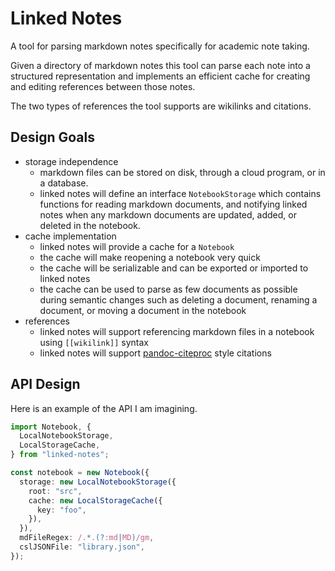 # Linked Notes

A tool for parsing markdown notes specifically for academic note taking.

Given a directory of markdown notes this tool can parse each note into a structured representation and implements an efficient cache for creating and editing references between those notes.

The two types of references the tool supports are wikilinks and citations.

## Design Goals

- storage independence
  - markdown files can be stored on disk, through a cloud program, or in a database.
  - linked notes will define an interface `NotebookStorage` which contains functions for reading markdown documents, and notifying linked notes when any markdown documents are updated, added, or deleted in the notebook.
- cache implementation
  - linked notes will provide a cache for a `Notebook`
  - the cache will make reopening a notebook very quick
  - the cache will be serializable and can be exported or imported to linked notes
  - the cache can be used to parse as few documents as possible during semantic changes such as deleting a document, renaming a document, or moving a document in the notebook
- references
  - linked notes will support referencing markdown files in a notebook using `[[wikilink]]` syntax
  - linked notes will support [pandoc-citeproc](https://github.com/jgm/pandoc-citeproc) style citations

## API Design

Here is an example of the API I am imagining.

```ts
import Notebook, {
  LocalNotebookStorage,
  LocalStorageCache,
} from "linked-notes";

const notebook = new Notebook({
  storage: new LocalNotebookStorage({
    root: "src",
    cache: new LocalStorageCache({
      key: "foo",
    }),
  }),
  mdFileRegex: /.*.(?:md|MD)/gm,
  cslJSONFile: "library.json",
});
```
